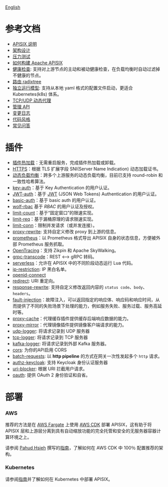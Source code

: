 <!--
#
# Licensed to the Apache Software Foundation (ASF) under one or more
# contributor license agreements.  See the NOTICE file distributed with
# this work for additional information regarding copyright ownership.
# The ASF licenses this file to You under the Apache License, Version 2.0
# (the "License"); you may not use this file except in compliance with
# the License.  You may obtain a copy of the License at
#
#     http://www.apache.org/licenses/LICENSE-2.0
#
# Unless required by applicable law or agreed to in writing, software
# distributed under the License is distributed on an "AS IS" BASIS,
# WITHOUT WARRANTIES OR CONDITIONS OF ANY KIND, either express or implied.
# See the License for the specific language governing permissions and
# limitations under the License.
#
-->
[English](../README.md)

参考文档
==================

* [APISIX 说明](../../README_CN.md)
* [架构设计](architecture-design.md)
* [压力测试](benchmark.md)
* [如何构建 Apache APISIX](how-to-build.md)
* [健康检查](health-check.md): 支持对上游节点的主动和被动健康检查，在负载均衡时自动过滤掉不健康的节点。
* [路由 radixtree](../router-radixtree.md)
* [独立运行模型](stand-alone.md): 支持从本地 yaml 格式的配置文件启动，更适合 Kubernetes(k8s) 体系。
* [TCP/UDP 动态代理](stream-proxy.md)
* [管理 API](admin-api.md)
* [变更日志](../../CHANGELOG_CN.md)
* [代码风格](https://github.com/luarocks/lua-style-guide)
* [常见问答](../../FAQ_CN.md)

插件
===

* [插件热加载](plugins.md)：无需重启服务，完成插件热加载或卸载。
* [HTTPS](https.md)：根据 TLS 扩展字段 SNI(Server Name Indication) 动态加载证书。
* [动态负载均衡](architecture-design.md#upstream)：跨多个上游服务的动态负载均衡，目前已支持 round-robin 和一致性哈希算法。
* [key-auth](plugins/key-auth.md)：基于 Key Authentication 的用户认证。
* [JWT-auth](plugins/jwt-auth.md)：基于 [JWT](https://jwt.io/) (JSON Web Tokens) Authentication 的用户认证。
* [basic-auth](plugins/basic-auth.md)：基于 basic auth 的用户认证。
* [wolf-rbac](plugins/wolf-rbac.md) 基于 *RBAC* 的用户认证及授权。
* [limit-count](plugins/limit-count.md)：基于“固定窗口”的限速实现。
* [limit-req](plugins/limit-req.md)：基于漏桶原理的请求限速实现。
* [limit-conn](plugins/limit-conn.md)：限制并发请求（或并发连接）。
* [proxy-rewrite](plugins/proxy-rewrite.md): 支持自定义修改 proxy 到上游的信息。
* [prometheus](plugins/prometheus.md)：以 Prometheus 格式导出 APISIX 自身的状态信息，方便被外部 Prometheus 服务抓取。
* [OpenTracing](plugins/zipkin.md)：支持 Zikpin 和 Apache SkyWalking。
* [grpc-transcode](plugins/grpc-transcode.md)：REST <--> gRPC 转码。
* [serverless](plugins/serverless.md)：允许在 APISIX 中的不同阶段动态运行 Lua 代码。
* [ip-restriction](plugins/ip-restriction.md): IP 黑白名单。
* [openid-connect](plugins/oauth.md)
* [redirect](plugins/redirect.md): URI 重定向。
* [response-rewrite](plugins/response-rewrite.md): 支持自定义修改返回内容的 `status code`、`body`、`headers`。
* [fault-injection](plugins/fault-injection.md)：故障注入，可以返回指定的响应体、响应码和响应时间，从而提供了不同的失败场景下处理的能力，例如服务失败、服务过载、服务高延时等。
* [proxy-cache](plugins/proxy-cache.md)：代理缓存插件提供缓存后端响应数据的能力。
* [proxy-mirror](plugins/proxy-mirror.md)：代理镜像插件提供镜像客户端请求的能力。
* [udp-logger](plugins/udp-logger.md): 将请求记录到 UDP 服务器
* [tcp-logger](plugins/tcp-logger.md): 将请求记录到 TCP 服务器
* [kafka-logger](plugins/kafka-logger.md): 将请求记录到外部 Kafka 服务器。
* [cors](plugins/cors.md): 为你的API启用 CORS
* [batch-requests](plugins/batch-requests.md): 以 **http pipeline** 的方式在网关一次性发起多个 `http` 请求。
* [authz-keycloak](plugins/authz-keycloak-cn.md): 支持 Keycloak 身份认证服务器
* [uri-blocker](plugins/uri-blocker.md): 根据 URI 拦截用户请求。
* [oauth](plugins/oauth.md): 提供 OAuth 2 身份验证和自省。

部署
=======

### AWS

推荐的方法是在 [AWS Fargate](https://aws.amazon.com/fargate/) 上使用  [AWS CDK](https://aws.amazon.com/cdk/) 部署 APISIX，这有助于将 APISIX 层和上游层分离到具有自动缩放功能的完全托管和安全的无服务器容器计算环境之上。

请参阅 [Pahud Hsieh](https://github.com/pahud) 撰写的[指南](https://github.com/pahud/cdk-samples/blob/master/typescript/apisix/README.md)，了解如何在 AWS CDK 中 100％ 配置推荐的架构。

### Kubernetes

请参阅[指南](../../kubernetes/README.md)并了解如何在 Kubernetes 中部署 APISIX。

